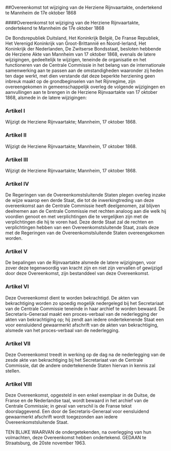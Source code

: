 <meta http-equiv='Content-Type' content='text/html; charset=utf-8' />

##Overeenkomst tot wijziging van de Herziene Rijnvaartakte, ondertekend te Mannheim de 17e oktober 1868

####Overeenkomst tot wijziging van de Herziene Rijnvaartakte, ondertekend te Mannheim de 17e oktober 1868

De Bondsrepubliek Duitsland, Het Koninkrijk België, De Franse Republiek, Het Verenigd Koninkrijk van Groot-Brittannië en Noord-Ierland, Het Koninkrijk der Nederlanden, De Zwitserse Bondsstaat, besloten hebbende de Herziene Akte van Mannheim van 17 oktober 1868, evenals de latere wijzigingen, gedeeltelijk te wijzigen, teneinde de organisatie en het functioneren van de Centrale Commissie in het belang van de internationale samenwerking aan te passen aan de omstandigheden waaronder zij heden ten dage werkt, met dien verstande dat deze beperkte herziening geen inbreuk maakt op de grondbeginselen van het Rijnregime,   zijn overeengekomen in gemeenschappelijk overleg de volgende wijzigingen en aanvullingen aan te brengen in de Herziene Rijnvaartakte van 17 oktober 1868, alsmede in de latere wijzigingen:    

### Artikel  I  

Wijzigt de Herziene Rijnvaartakte; Mannheim, 17 oktober 1868.   

### Artikel  II  

Wijzigt de Herziene Rijnvaartakte; Mannheim, 17 oktober 1868.   

### Artikel  III  

Wijzigt de Herziene Rijnvaartakte; Mannheim, 17 oktober 1868.   

### Artikel  IV  

De Regeringen van de Overeenkomstsluitende Staten plegen overleg inzake de wijze waarop een derde Staat, die tot de inwerkingtreding van deze overeenkomst aan de Centrale Commissie heeft deelgenomen, zal blijven deelnemen aan de Centrale Commissie met rechten analoog aan die welk hij voordien genoot en met verplichtingen die te vergelijken zijn met de verplichtingen die hij te voren had. Deze derde Staat zal de rechten en verplichtingen hebben van een Overeenkomstsluitende Staat, zoals deze met de Regeringen van de Overeenkomstsluitende Staten overeengekomen worden.  

### Artikel  V  

De bepalingen van de Rijnvaartakte alsmede de latere wijzigingen, voor zover deze tegenwoordig van kracht zijn en niet zijn vervallen of gewijzigd door deze Overeenkomst, zijn bestanddeel van deze Overeenkomst.  

### Artikel  VI  

Deze Overeenkomst dient te worden bekrachtigd. De akten van bekrachtiging worden zo spoedig mogelijk nedergelegd bij het Secretariaat van de Centrale Commissie teneinde in haar archief te worden bewaard. De Secretaris-Generaal maakt een proces-verbaal van de nederlegging der akten van bekrachtiging op; hij zendt aan iedere ondertekenende Staat een voor eensluidend gewaarmerkt afschrift van de akten van bekrachtiging, alsmede van het proces-verbaal van de nederlegging.  

### Artikel  VII  

Deze Overeenkomst treedt in werking op de dag na de nederlegging van de zesde akte van bekrachtiging bij het Secretariaat van de Centrale Commissie, dat de andere ondertekenende Staten hiervan in kennis zal stellen.  

### Artikel  VIII  

Deze Overeenkomst, opgesteld in een enkel exemplaar in de Duitse, de Franse en de Nederlandse taal, wordt bewaard in het archief van de Centrale Commissie; in geval van verschil is de Franse tekst doorslaggevend. Een door de Secretaris-Generaal voor eensluidend gewaarmerkt afschrift wordt toegezonden aan iedere Overeenkomstsluitende Staat.  

TEN BLIJKE WAARVAN de ondergetekenden, na overlegging van hun volmachten, deze Overeenkomst hebben ondertekend. GEDAAN te Straatsburg, de 20ste november 1963.  

